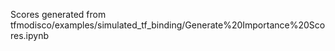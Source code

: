 
Scores generated from tfmodisco/examples/simulated_tf_binding/Generate%20Importance%20Scores.ipynb
